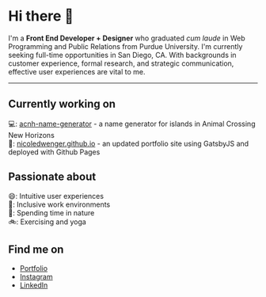 # Hi there 👋

I'm a **Front End Developer + Designer** who graduated *cum laude* in Web Programming and Public Relations from Purdue University. I'm currently seeking full-time opportunities in San Diego, CA. With backgrounds in customer experience, formal research, and strategic communication, effective user experiences are vital to me.

---

## Currently working on

💻: [acnh-name-generator](https://github.com/nicoledwenger/acnh-name-generator) - a name generator for islands in Animal Crossing New Horizons
</br>
📓: [nicoledwenger.github.io](https://github.com/nicoledwenger/GatsbyPortfolio) - an updated portfolio site using GatsbyJS and deployed with Github Pages


## Passionate about

😄: Intuitive user experiences
</br>
💼: Inclusive work environments
</br>
🍂: Spending time in nature
</br>
🚲: Exercising and yoga

## Find me on
* [Portfolio](https://nicoledwenger.com/) </br>
* [Instagram](https://www.instagram.com/nicoledwenger/) </br>
* [LinkedIn](https://www.linkedin.com/in/nicoledwenger/) </br>

<!--
**nicoledwenger/nicoledwenger** is a ✨ _special_ ✨ repository because its `README.md` (this file) appears on your GitHub profile.

Here are some ideas to get you started:

- 🔭 I’m currently working on ...
- 🌱 I’m currently learning ...
- 👯 I’m looking to collaborate on ...
- 🤔 I’m looking for help with ...
- 💬 Ask me about ...
- 📫 How to reach me: ...
- 😄 Pronouns: ...
- ⚡ Fun fact: ...
-->
